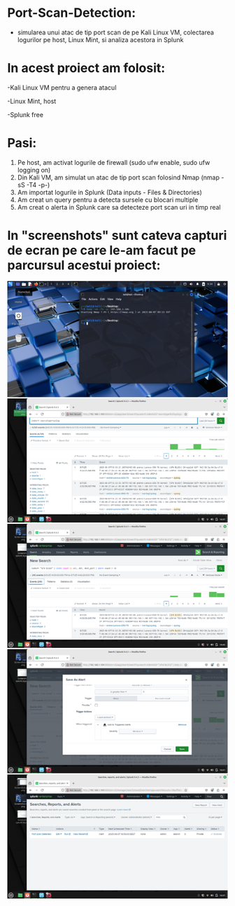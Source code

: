 # Port-Scan-Detection:
- simularea unui atac de tip port scan de pe Kali Linux VM, colectarea logurilor pe host, Linux Mint, si analiza acestora in Splunk
# In acest proiect am folosit:
-Kali Linux VM pentru a genera atacul

-Linux Mint, host

-Splunk free
# Pasi:
1. Pe host, am activat logurile de firewall (sudo ufw enable, sudo ufw logging on)
2. Din Kali VM, am simulat un atac de tip port scan folosind Nmap (nmap -sS -T4 -p-)
3. Am importat logurile in Splunk (Data inputs - Files & Directories)
4. Am creat un query pentru a detecta sursele cu blocari multiple
5. Am creat o alerta in Splunk care sa detecteze port scan uri in timp real
# In "screenshots" sunt cateva capturi de ecran pe care le-am facut pe parcursul acestui proiect:
![comanda nmap din Kali](screenshots/Kali_Comanda_Nmap.png)
![events din sourcetype="syslog"](screenshots/Splunk_UFW_block_syslog.png)
![query](screenshots/Splunk_Query_UFW_block.png)
![salvare alerta](screenshots/Splunk_Save_Alert.png)
![alerta salvata in tabel](screenshots/Splunk_Tabel_alerta_nmap.png)
